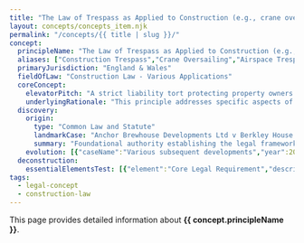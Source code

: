 ```yaml
---
title: "The Law of Trespass as Applied to Construction (e.g., crane oversailing)"
layout: concepts/concepts_item.njk
permalink: "/concepts/{{ title | slug }}/"
concept:
  principleName: "The Law of Trespass as Applied to Construction (e.g., crane oversailing)"
  aliases: ["Construction Trespass","Crane Oversailing","Airspace Trespass","Site Boundary Trespass"]
  primaryJurisdiction: "England & Wales"
  fieldOfLaw: "Construction Law - Various Applications"
  coreConcept:
    elevatorPitch: "A strict liability tort protecting property owners from unauthorized physical intrusion by construction activities, including crane jibs passing over neighboring land without permission."
    underlyingRationale: "This principle addresses specific aspects of construction law relationships and liabilities, providing structured legal framework for the law of trespass as applied to construction (e.g., crane oversailing) issues."
  discovery:
    origin:
      type: "Common Law and Statute"
      landmarkCase: "Anchor Brewhouse Developments Ltd v Berkley House (Docklands Developments) Ltd (1987) 284 EG 625"
      summary: "Foundational authority establishing the legal framework for the law of trespass as applied to construction (e.g., crane oversailing) in construction and commercial law contexts."
    evolution: [{"caseName":"Various subsequent developments","year":2000,"contribution":"Continued judicial and legislative refinement of the principle's application and scope in modern construction law."}]
  deconstruction:
    essentialElementsTest: [{"element":"Core Legal Requirement","description":"The fundamental requirement that must be established to successfully apply the law of trespass as applied to construction (e.g., crane oversailing) in construction law contexts."},{"element":"Factual Foundation","description":"The specific factual circumstances that must exist to trigger application of this legal principle."},{"element":"Legal Consequence Test","description":"The test for determining when the principle's legal consequences should apply to the particular circumstances."}]
tags: 
  - legal-concept
  - construction-law
---
```


This page provides detailed information about **{{ concept.principleName }}**.
